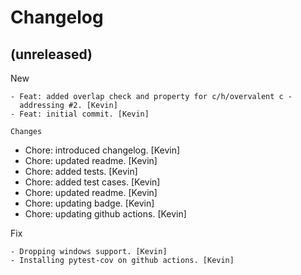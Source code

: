 Changelog
=========


(unreleased)
------------

New
~~~
- Feat: added overlap check and property for c/h/overvalent c -
  addressing #2. [Kevin]
- Feat: initial commit. [Kevin]

Changes
~~~~~~~
- Chore: introduced changelog. [Kevin]
- Chore: updated readme. [Kevin]
- Chore: added tests. [Kevin]
- Chore: added test cases. [Kevin]
- Chore: updated readme. [Kevin]
- Chore: updating badge. [Kevin]
- Chore: updating github actions. [Kevin]

Fix
~~~
- Dropping windows support. [Kevin]
- Installing pytest-cov on github actions. [Kevin]
